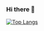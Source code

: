 ### Hi there 👋

[![Top Langs](https://github-readme-stats.vercel.app/api/top-langs/?username=ryota-dev)](https://github.com/anuraghazra/github-readme-stats)


<!--
**ryota-dev/ryota-dev** is a ✨ _special_ ✨ repository because its `README.md` (this file) appears on your GitHub profile.

Here are some ideas to get you started:

- 🔭 I’m currently working on ...
- 🌱 I’m currently learning ...
- 👯 I’m looking to collaborate on ...
- 🤔 I’m looking for help with ...
- 💬 Ask me about ...
- 📫 How to reach me: ...
- 😄 Pronouns: ...
- ⚡ Fun fact: ...
-->

